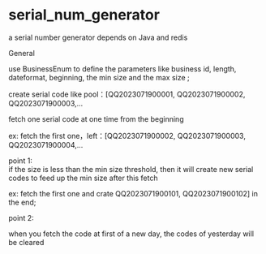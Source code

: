 # serial_num_generator
a serial number generator depends on Java and redis<br/>

General<br/>

use BusinessEnum to define the parameters like business id, length, dateformat, beginning, the min size and the max size ;<br/>

create serial code like pool：[QQ2023071900001, QQ2023071900002, QQ2023071900003,... <br/>

fetch one serial code at one time from the beginning <br>

ex: fetch the first one，left：[QQ2023071900002, QQ2023071900003, QQ2023071900004,...<br/>

point 1:<br/>
if the size is less than the min size threshold, then it will create new serial codes to feed up the min size after this fetch<br/>

ex:   fetch the first one and crate QQ2023071900101, QQ2023071900102] in the end;

point 2:<br/>

when you fetch the code at first of a new day, the codes of yesterday will be cleared<br/>